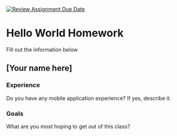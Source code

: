 [![Review Assignment Due Date](https://classroom.github.com/assets/deadline-readme-button-24ddc0f5d75046c5622901739e7c5dd533143b0c8e959d652212380cedb1ea36.svg)](https://classroom.github.com/a/Lt3SEAIR)
# Hello World Homework

Fill out the information below

## [Your name here]

### Experience

Do you have any mobile application experience? If yes, describe it.

### Goals

What are you most hoping to get out of this class?
